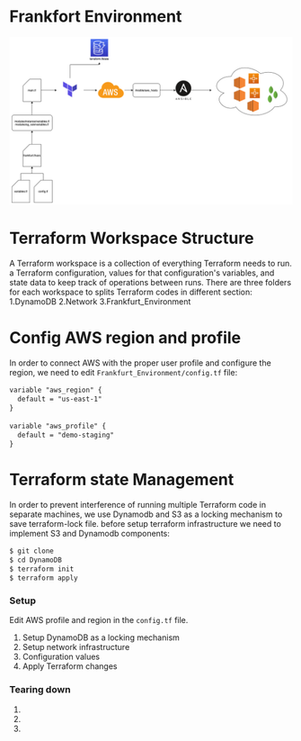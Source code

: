 # Frankfort Environment

![Terraform](_images/HomeLike_Diagram.png?raw=true "Terraform Diagram")

# Terraform Workspace Structure
A Terraform workspace is a collection of everything Terraform needs to run. a Terraform configuration, values for that configuration's variables, and state data to keep track of operations between runs. There are three folders for each workspace to splits Terraform codes in different section:
1.DynamoDB
2.Network
3.Frankfurt_Environment

# Config AWS region and profile
In order to connect AWS with the proper user profile and configure the region, we need to edit `Frankfurt_Environment/config.tf` file:
```
variable "aws_region" {
  default = "us-east-1"
}

variable "aws_profile" {
  default = "demo-staging"
}
```

# Terraform state Management
In order to prevent interference of running multiple Terraform code in separate machines, we use Dynamodb  and S3 as a locking mechanism to save terraform-lock file. before setup terraform infrastructure we need to implement S3 and Dynamodb components:
```
$ git clone 
$ cd DynamoDB
$ terraform init
$ terraform apply
```

### Setup
Edit AWS profile and region in the `config.tf` file.

1. Setup DynamoDB as a locking mechanism
2. Setup network infrastructure
3. Configuration values
4. Apply Terraform changes

### Tearing down
1. 
2. 
3.


